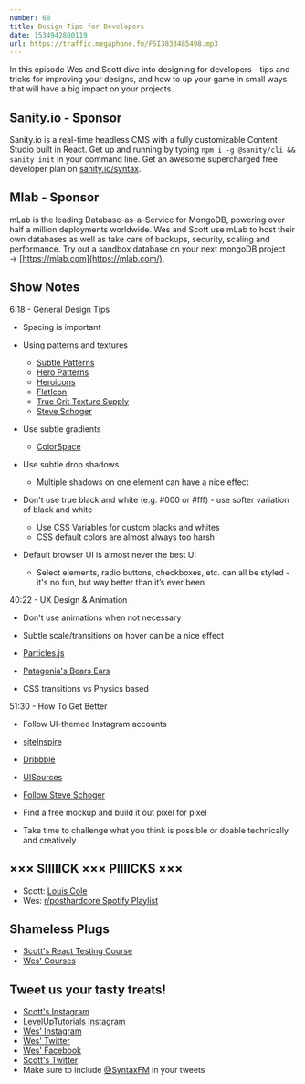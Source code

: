 ```yaml
---
number: 68
title: Design Tips for Developers
date: 1534942800119
url: https://traffic.megaphone.fm/FSI3833485498.mp3
---
```


In this episode Wes and Scott dive into designing for developers - tips and tricks for improving your designs, and how to up your game in small ways that will have a big impact on your projects.

## Sanity.io - Sponsor

Sanity.io is a real-time headless CMS with a fully customizable Content Studio built in React. Get up and running by typing `npm i -g @sanity/cli && sanity init` in your command line. Get an awesome supercharged free developer plan on [sanity.io/syntax](https://sanity.io/syntax?utm_source=syntax-fm&utm_campaign=syntax1).

## Mlab - Sponsor

mLab is the leading Database-as-a-Service for MongoDB, powering over half a million deployments worldwide. Wes and Scott use mLab to host their own databases as well as take care of backups, security, scaling and performance. Try out a sandbox database on your next mongoDB project → [https://mlab.com](https://mlab.com/).

## Show Notes

6:18 - General Design Tips

* Spacing is important
* Using patterns and textures
  * [Subtle Patterns](https://www.toptal.com/designers/subtlepatterns/)
  * [Hero Patterns](https://www.heropatterns.com/)
  * [Heroicons](http://www.heroicons.com/)
  * [FlatIcon](https://pattern.flaticon.com/)
  * [True Grit Texture Supply](https://www.truegrittexturesupply.com/)
  * [Steve Schoger](https://twitter.com/steveschoger)

* Use subtle gradients
  * [ColorSpace](https://mycolor.space/gradient)

* Use subtle drop shadows
  * Multiple shadows on one element can have a nice effect

* Don't use true black and white (e.g. #000 or #fff) - use softer variation of black and white
  * Use CSS Variables for custom blacks and whites
  * CSS default colors are almost always too harsh

* Default browser UI is almost never the best UI
  * Select elements, radio buttons, checkboxes, etc. can all be styled - it's no fun, but way better than it’s ever been

40:22 - UX Design & Animation

* Don't use animations when not necessary
* Subtle scale/transitions on hover can be a nice effect
* [Particles.js](https://vincentgarreau.com/particles.js/)
* [Patagonia's Bears Ears](http://bearsears.patagonia.com/)

* CSS transitions vs Physics based

51:30 - How To Get Better

* Follow UI-themed Instagram accounts
* [siteInspire](https://www.siteinspire.com/)
* [Dribbble](https://dribbble.com/)
* [UISources](https://www.uisources.com/)
* [Follow Steve Schoger](https://twitter.com/i/moments/994601867987619840)

* Find a free mockup and build it out pixel for pixel

* Take time to challenge what you think is possible or doable technically and creatively

## ××× SIIIIICK ××× PIIIICKS ×××

* Scott: [Louis Cole](https://open.spotify.com/album/0WbNyHNpkxpqscNWiiEhZS?si=j5iT085_Rc-weuwF3OxeGQ)
* Wes: [r/posthardcore Spotify Playlist](https://open.spotify.com/user/v9iqfai0ejp8rgcb2sx9n6yis/playlist/5JTDyts3BDNzlBzemtw5zc)

## Shameless Plugs

* [Scott's React Testing Course](https://LevelUpTutorials.com/pro)
* [Wes' Courses](https://wesbos.com/courses)

## Tweet us your tasty treats!

* [Scott's Instagram](https://www.instagram.com/stolinski/)
* [LevelUpTutorials Instagram](https://www.instagram.com/LevelUpTutorials/)
* [Wes' Instagram](https://www.instagram.com/wesbos/)
* [Wes' Twitter](https://twitter.com/wesbos)
* [Wes' Facebook](https://www.facebook.com/wesbos.developer)
* [Scott's Twitter](https://twitter.com/stolinski)
* Make sure to include [@SyntaxFM](https://twitter.com/SyntaxFM) in your tweets
